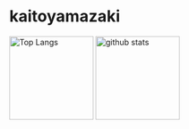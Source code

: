 # kaitoyamazaki

<p align="left"> 
  <img alt="Top Langs" height="150px" src="https://github-readme-stats.vercel.app/api/top-langs/?username=kaitoyamazaki&layout=compact&show_icons=true&theme=onedark" />
  <img alt="github stats" height="150px" src="https://github-readme-stats.vercel.app/api?username=kaitoyamazaki&theme=onedark&show_icons=ture" />
</p>
